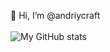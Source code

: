 👋 Hi, I’m @andriycraft
<br>
<br>
![My GitHub stats](https://github-readme-stats.vercel.app/api?username=andriycraft&count_private=true)
